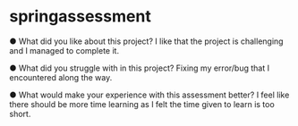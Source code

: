 # springassessment
●  	What did you like about this project?
I like that the project is challenging and I managed to complete it.

●  	What did you struggle with in this project?
Fixing my error/bug that I encountered along the way.

●  	What would make your experience with this assessment better?
I feel like there should be more time learning as I felt the time given to learn is too short.
